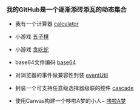 ### 我的GitHub是一个逐渐添砖添瓦的动态集合


+ 我有一个计算器 [calculator](https://sumin-null.github.io/display/calculator/calculator.html)

+ 小游戏 [五子棋](https://sumin-null.github.io/display/float.html)

+ 小游戏 [贪吃蛇](https://sumin-null.github.io/display/tanchishe.html)

+ base64文件编码 [base64](https://sumin-null.github.io/display/base64.html)

+ 对浏览器的事件做兼容性封装 [eventUtil](https://sumin-null.github.io/display/event.js)

+ 封装一个可支持任意级选择器级联的控件 [cascade](https://sumin-null.github.io/display/jilian.html)

+ 使用Canvas构建一个哆啦A梦的小人~ [哆啦A梦](https://sumin-null.github.io/display/duoLa.html)
